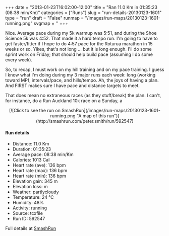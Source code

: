 +++
date = "2013-01-23T16:02:00-12:00"
title = "Ran 11.0 Km in 01:35:23 (08:38 min/Km)"
categories = ["Runs"]
slug = "run-details-20130123-1601"
type = "run"
draft = "False"
runmap = "/images/run-maps/20130123-1601-running.png"
svgmap = '<polyline points="2 32, 7 27, 14 29, 18 25, 22 18, 39 27, 52 29, 52 33, 54 33, 64 21, 69 19, 76 20, 86 16, 91 17, 96 27, 100 30, 97 35, 91 40, 81 40, 69 45, 59 44, 57 46, 50 67, 45 73, 45 80, 32 84, 20 76, 8 72, 8 69, 9 66, 15 66, 21 67, 24 69, 26 66, 25 65, 23 62, 23 59, 44 52, 51 52, 53 52, 61 40, 59 35, 61 29, 73 24, 73 23, 78 23, 83 30, 79 38, 75 41, 70 45, 58 45, 49 67, 45 73, 44 79, 33 84, 13 71, 8 71, 10 74, 7 71, 14 57, 13 53, 9 49, 9 43, 0 40, 1 36">'
+++

Nice. Average pace during my 5k warmup was 5:51, and during the Shoe Science 5k was 4:52. That made it a hard tempo run. I'm going to have to get faster/fitter if I hope to do 4:57 pace for the Roturua marathon in 15 weeks or so. Yikes, that's not long ... but it is long enough. I'll do some sprint work on Friday; that should help build pace (assuming I do some every week). 

So, to recap, I must work on my hill training and on my pace training. I guess I know what I'm doing during my 3 major runs each week: long (working toward MP), intervals/pace, and hills/tempo. Ah, the joys of having a plan. And FIRST makes sure I have pace and distance targets to meet. 

That does mean no extraneous races (as they stuff/break) the plan. I can't, for instance, do a Run Auckland 10k race on a Sunday, a

<!--more-->

<center>
[![Click to see the run on SmashRun](/images/run-maps/20130123-1601-running.png "A map of this run")](http://smashrun.com/peter.smith/run/592547)
</center>

#### Run details

* Distance: 11.0 Km
* Duration: 01:35:23
* Average pace: 08:38 min/Km
* Calories: 1013 Cal
* Heart rate (ave): 136 bpm
* Heart rate (max): 136 bpm
* Heart rate (min): 136 bpm
* Elevation gain: 345 m
* Elevation loss:  m
* Weather: partlycloudy
* Temperature: 24 &deg;C
* Humidity: 48%
* Activity: running
* Source: tcxfile
* Run ID: 592547

Full details at [SmashRun](http://smashrun.com/peter.smith/run/592547)